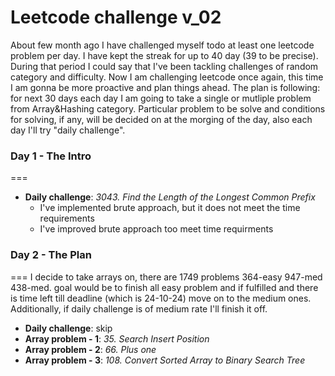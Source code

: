 # Leetcode challenge v_02

About few month ago I have challenged myself todo at least one leetcode problem per day. I have kept the streak for up to 40 day (39 to be precise). During that period I could say that I've been tackling challenges of random category and difficulty. Now I am challenging leetcode once again, this time I am gonna be more proactive and plan things ahead. The plan is following: for next 30 days each day I am going to take a single or mutliple problem from Array&Hashing category. Particular problem to be solve and conditions for solving, if any, will be decided on at the morging of the day, also each day I'll try "daily challenge".

### Day 1 - The Intro

===

- **Daily challenge**: _3043. Find the Length of the Longest Common Prefix_
  - I've implemented brute approach, but it does not meet the time requirements
  - I've improved brute approach too meet time requirments

### Day 2 - The Plan

===
I decide to take arrays on, there are 1749 problems 364-easy 947-med 438-med. goal would be to finish all easy problem and if fulfilled and there is time left till deadline (which is 24-10-24) move on to the medium ones. Additionally, if daily challenge is of medium rate I'll finish it off.

- **Daily challenge**: skip
- **Array problem - 1**: _35. Search Insert Position_
- **Array problem - 2**: _66. Plus one_
- **Array problem - 3**: _108. Convert Sorted Array to Binary Search Tree_

